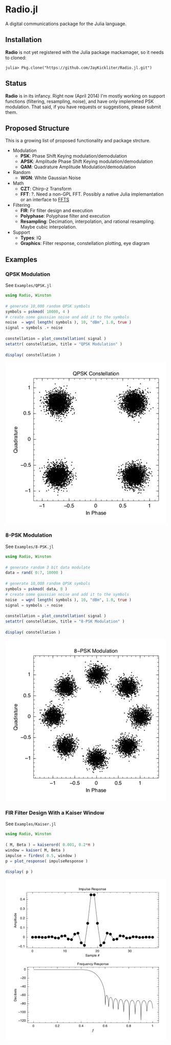 # **Radio.jl** #

A digital communications package for the Julia language.

## Installation ##

**Radio** is not yet registered with the Julia package mackamager, so it needs to cloned:

```jlcon
julia> Pkg.clone("https://github.com/JayKickliter/Radio.jl.git")
```

## Status ##

**Radio** is in its infancy. Right now (April 2014) I'm mostly working on support functions (filtering, resampling, noise), and have only implemeted PSK modulation. That said, if you have requests or suggestions, please submit them.

## Proposed Structure ##

This is a growing list of proposed functionality and package strcture.

* Modulation
	* **PSK**: Phase Shift Keying modulation/demodulation
	* **APSK**: Amplitude Phase Shift Keying modulation/demodulation
	* **QAM**: Quadrature Amplitude Modulation/demodulation 	
* Random
	* **WGN**: White Gaussian Noise
* Math
  * **CZT**: Chirp-z Transform
  * **FFT**: ?. Need a non-GPL FFT. Possibly a native Julia implemantation or an interface to [FFTS](https://github.com/anthonix/ffts)
* Filtering
	* **FIR**: Fir filter design and execution
	* **Polyphase**: Polyphase filter and execution
	* **Resampling**: Decimation, interpolation, and rational resampling. Maybe cubic interpolation.
* Support
  * **Types**: IQ
  * **Graphics**: Filter response, constellation plotting, eye diagram

## Examples ##

### QPSK Modulation ###

See `Examples/QPSK.jl`

```julia
using Radio, Winston

# generate 10,000 random QPSK symbols
symbols = pskmod( 10000, 4 )
# create some gaussian noise and add it to the symbols
noise  = wgn( length( symbols ), 10, "dBm", 1.0, true )
signal = symbols .+ noise

constellation = plot_constellation( signal )
setattr( constellation, title = "QPSK Modulation" )

display( constellation )
```
![QPSK](Examples/QPSK.png)

### 8-PSK Modulation ###

See `Examples/8-PSK.jl`

```julia
using Radio, Winston

# generate random 3 bit data modulate
data = rand( 0:7, 10000 )

# generate 10,000 random QPSK symbols
symbols = pskmod( data, 8 )
# create some gaussian noise and add it to the symbols
noise  = wgn( length( symbols ), 10, "dBm", 1.0, true )
signal = symbols .+ noise

constellation = plot_constellation( signal )
setattr( constellation, title = "8-PSK Modulation" )

display( constellation )
```
![8-PSK](Examples/8-PSK.png)

### FIR Filter Design With a Kaiser Window ###

See `Examples/Kaiser.jl`

```julia
using Radio, Winston

( M, Beta ) = kaiserord( 0.001, 0.2*π )
window = kaiser( M, Beta )
impulse = firdes( 0.5, window )
p = plot_response( impulseResponse )

display( p )
```
![Kaiser](Examples/Kaiser.png)